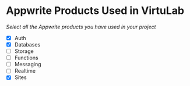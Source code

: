 # Appwrite Products Used in VirtuLab

_Select all the Appwrite products you have used in your project_

- [x] Auth
- [x] Databases
- [ ] Storage
- [ ] Functions
- [ ] Messaging
- [ ] Realtime
- [x] Sites
